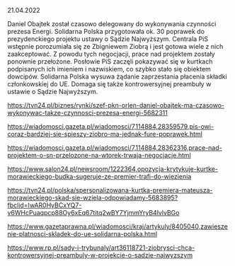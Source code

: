 21.04.2022

Daniel Obajtek został czasowo delegowany do wykonywania czynności prezesa Energi. Solidarna Polska przygotowała ok. 30 poprawek do prezydenckiego projektu ustawy o Sądzie Najwyższym. Centrala PiS wstępnie porozumiała się ze Zbigniewem Ziobrą i jest gotowa wiele z nich zaakceptować. Z powodu tych negocjacji, prace nad projektem zostały ponownie przełożone. Posłowie PiS zaczęli pokazywać się w kurtkach podpisanych ich imieniem i nazwiskiem, co szybko stało się obiektem dowcipów. Solidarna Polska wysuwa żądanie zaprzestania płacenia składki członkowskiej do UE. Domaga się także kontrowersyjnej preambuły w ustawie o Sądzie Najwyższym.

https://tvn24.pl/biznes/rynki/szef-pkn-orlen-daniel-obajtek-ma-czasowo-wykonywac-takze-czynnosci-prezesa-energi-5682311

https://wiadomosci.gazeta.pl/wiadomosci/7,114884,28359579,pis-owi-coraz-bardziej-sie-spieszy-ziobro-ma-jednak-fure-poprawek.html

https://wiadomosci.gazeta.pl/wiadomosci/7,114884,28362316,prace-nad-projektem-o-sn-przelozone-na-wtorek-trwaja-negocjacje.html

https://www.salon24.pl/newsroom/1222364,opozycja-krytykuje-kurtke-morawieckiego-budka-sugeruje-ze-premier-trafi-do-wiezienia

https://tvn24.pl/polska/spersonalizowana-kurtka-premiera-mateusza-morawieckiego-skad-sie-wziela-odpowiadamy-5683895?fbclid=IwAR0HyBCxYQ7-v6WHcPuaqpcp88Oy6xEq67titq2wBY7YjmmYryB4lvlvBGo

https://www.gazetaprawna.pl/wiadomosci/kraj/artykuly/8405040,zawieszenie-platnosci-skladek-do-ue-solidarna-polska.html

https://www.rp.pl/sady-i-trybunaly/art36118721-ziobrysci-chca-kontrowersyjnej-preambuly-w-projekcie-o-sadzie-najwyzszym